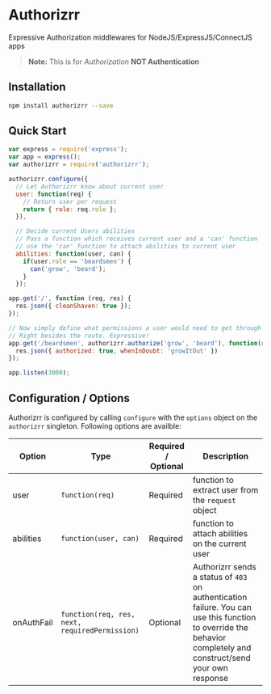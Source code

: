 Authorizrr
===================
Expressive Authorization middlewares for NodeJS/ExpressJS/ConnectJS apps

> **Note:** This is for *Authorization* **NOT Authentication**

## Installation ##
```sh
npm install authorizrr --save
```
## Quick Start ##
```js
var express = require('express');
var app = express();
var authorizrr = require('authorizrr');

authorizrr.configure({
  // Let Authorizrr know about current user
  user: function(req) {
    // Return user per request
    return { role: req.role };
  }),

  // Decide current Users abilities
  // Pass a function which receives current user and a 'can' function
  // use the 'can' function to attach abilities to current user
  abilities: function(user, can) {
    if(user.role == 'beardsmen') {
      can('grow', 'beard');
    }
  });

app.get('/', function (req, res) {
  res.json({ cleanShaven: true });
});

// Now simply define what permissions a user would need to get through
// Right besides the route. Expressive!
app.get('/beardsmen', authorizrr.authorize('grow', 'beard'), function(req, res, next) {
  res.json({ authorized: true, whenInDoubt: 'growItOut' })
});

app.listen(3000);
```

## Configuration / Options ##
Authorizrr is configured by calling `configure` with the `options` object on the `authorizrr` singleton. Following options are availble:


| Option | Type |Required / Optional | Description |
| ------ | ---- |------------------- | ----------- |
| user | `function(req)` | Required | function to extract user from the `request` object
| abilities | `function(user, can)` | Required  | function to attach abilities on the current user |
| onAuthFail | `function(req, res, next, requiredPermission)` | Optional | Authorizrr sends a status of `403` on authentication failure. You can use this function to override the behavior completely and construct/send your own response |
